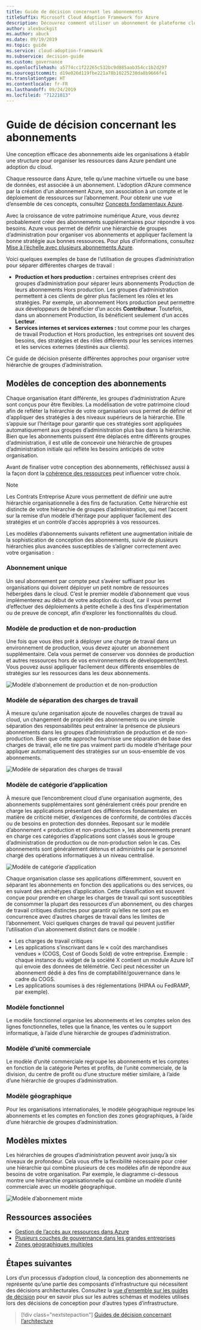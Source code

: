 ```yaml
---
title: Guide de décision concernant les abonnements
titleSuffix: Microsoft Cloud Adoption Framework for Azure
description: Découvrez comment utiliser un abonnement de plateforme cloud comme un service principal lors des migrations Azure.
author: alexbuckgit
ms.author: abuck
ms.date: 09/19/2019
ms.topic: guide
ms.service: cloud-adoption-framework
ms.subservice: decision-guide
ms.custom: governance
ms.openlocfilehash: a5774cc1f22265c532bc9d885aab354cc1b2d297
ms.sourcegitcommit: d19e026d119fbe221a78b10225230da8b9666fe1
ms.translationtype: HT
ms.contentlocale: fr-FR
ms.lasthandoff: 09/24/2019
ms.locfileid: "71221013"
---
```

# <a name="subscription-decision-guide"></a>Guide de décision concernant les abonnements

Une conception efficace des abonnements aide les organisations à établir une structure pour organiser les ressources dans Azure pendant une adoption du cloud.

Chaque ressource dans Azure, telle qu’une machine virtuelle ou une base de données, est associée à un abonnement. L’adoption d’Azure commence par la création d’un abonnement Azure, son association à un compte et le déploiement de ressources sur l’abonnement. Pour obtenir une vue d’ensemble de ces concepts, consultez [Concepts fondamentaux Azure](../../ready/considerations/fundamental-concepts.md).

Avec la croissance de votre patrimoine numérique Azure, vous devrez probablement créer des abonnements supplémentaires pour répondre à vos besoins. Azure vous permet de définir une hiérarchie de groupes d’administration pour organiser vos abonnements et appliquer facilement la bonne stratégie aux bonnes ressources. Pour plus d’informations, consultez [Mise à l’échelle avec plusieurs abonnements Azure](../../ready/considerations/scaling-subscriptions.md).

Voici quelques exemples de base de l’utilisation de groupes d’administration pour séparer différentes charges de travail :

- **Production et hors production :** certaines entreprises créent des groupes d’administration pour séparer leurs abonnements Production de leurs abonnements Hors production. Les groupes d’administration permettent à ces clients de gérer plus facilement les rôles et les stratégies. Par exemple, un abonnement Hors production peut permettre aux développeurs de bénéficier d’un accès **Contributeur**. Toutefois, dans un abonnement Production, ils bénéficient seulement d’un accès **Lecteur**.
- **Services internes et services externes :** tout comme pour les charges de travail Production et Hors production, les entreprises ont souvent des besoins, des stratégies et des rôles différents pour les services internes et les services externes (destinés aux clients).

Ce guide de décision présente différentes approches pour organiser votre hiérarchie de groupes d’administration.

## <a name="subscription-design-patterns"></a>Modèles de conception des abonnements

Chaque organisation étant différente, les groupes d’administration Azure sont conçus pour être flexibles. La modélisation de votre patrimoine cloud afin de refléter la hiérarchie de votre organisation vous permet de définir et d’appliquer des stratégies à des niveaux supérieurs de la hiérarchie. Elle s’appuie sur l’héritage pour garantir que ces stratégies sont appliquées automatiquement aux groupes d’administration plus bas dans la hiérarchie. Bien que les abonnements puissent être déplacés entre différents groupes d’administration, il est utile de concevoir une hiérarchie de groupes d’administration initiale qui reflète les besoins anticipés de votre organisation.

Avant de finaliser votre conception des abonnements, réfléchissez aussi à la façon dont la [cohérence des ressources](../resource-consistency/index.md) peut influencer votre choix.

> [!NOTE]
> Les Contrats Entreprise Azure vous permettent de définir une autre hiérarchie organisationnelle à des fins de facturation. Cette hiérarchie est distincte de votre hiérarchie de groupes d’administration, qui met l’accent sur la remise d’un modèle d’héritage pour appliquer facilement des stratégies et un contrôle d’accès appropriés à vos ressources.

Les modèles d’abonnements suivants reflètent une augmentation initiale de la sophistication de conception des abonnements, suivie de plusieurs hiérarchies plus avancées susceptibles de s’aligner correctement avec votre organisation :

### <a name="single-subscription"></a>Abonnement unique

Un seul abonnement par compte peut s’avérer suffisant pour les organisations qui doivent déployer un petit nombre de ressources hébergées dans le cloud. C’est le premier modèle d’abonnement que vous implémenterez au début de votre adoption du cloud, car il vous permet d’effectuer des déploiements à petite échelle à des fins d’expérimentation ou de preuve de concept, afin d’explorer les fonctionnalités du cloud.

### <a name="production-and-nonproduction-pattern"></a>Modèle de production et de non-production

Une fois que vous êtes prêt à déployer une charge de travail dans un environnement de production, vous devez ajouter un abonnement supplémentaire. Cela vous permet de conserver vos données de production et autres ressources hors de vos environnements de développement/test. Vous pouvez aussi appliquer facilement deux différents ensembles de stratégies sur les ressources dans les deux abonnements.

![Modèle d’abonnement de production et de non-production](../../_images/ready/basic-subscription-model.png)

### <a name="workload-separation-pattern"></a>Modèle de séparation des charges de travail

À mesure qu’une organisation ajoute de nouvelles charges de travail au cloud, un changement de propriété des abonnements ou une simple séparation des responsabilités peut entraîner la présence de plusieurs abonnements dans les groupes d’administration de production et de non-production. Bien que cette approche fournisse une séparation de base des charges de travail, elle ne tire pas vraiment parti du modèle d’héritage pour appliquer automatiquement des stratégies sur un sous-ensemble de vos abonnements.

![Modèle de séparation des charges de travail](../../_images/ready/management-group-hierarchy.png)

### <a name="application-category-pattern"></a>Modèle de catégorie d’application

À mesure que l’encombrement cloud d’une organisation augmente, des abonnements supplémentaires sont généralement créés pour prendre en charge les applications présentant des différences fondamentales en matière de criticité métier, d’exigences de conformité, de contrôles d’accès ou de besoins en protection des données. Reposant sur le modèle d’abonnement « production et non-production », les abonnements prenant en charge ces catégories d’applications sont classés sous le groupe d’administration de production ou de non-production selon le cas. Ces abonnements sont généralement détenus et administrés par le personnel chargé des opérations informatiques à un niveau centralisé.

![Modèle de catégorie d’application](../../_images/infra-subscriptions/application.png)

Chaque organisation classe ses applications différemment, souvent en séparant les abonnements en fonction des applications ou des services, ou en suivant des archétypes d’application. Cette classification est souvent conçue pour prendre en charge les charges de travail qui sont susceptibles de consommer la plupart des ressources d’un abonnement, ou des charges de travail critiques distinctes pour garantir qu’elles ne sont pas en concurrence avec d’autres charges de travail dans les limites de l’abonnement. Voici quelques charges de travail qui peuvent justifier l’utilisation d’un abonnement distinct dans ce modèle :

- Les charges de travail critiques
- Les applications s’inscrivant dans le « coût des marchandises vendues » (COGS, Cost of Goods Sold) de votre entreprise. Exemple : chaque instance du widget de la société X contient un module Azure IoT qui envoie des données de télémétrie. Ceci peut nécessiter un abonnement dédié à des fins de comptabilité/gouvernance dans le cadre du COGS.
- Les applications soumises à des réglementations (HIPAA ou FedRAMP, par exemple).

### <a name="functional-pattern"></a>Modèle fonctionnel

Le modèle fonctionnel organise les abonnements et les comptes selon des lignes fonctionnelles, telles que la finance, les ventes ou le support informatique, à l’aide d’une hiérarchie de groupes d’administration.

### <a name="business-unit-pattern"></a>Modèle d’unité commerciale

Le modèle d’unité commerciale regroupe les abonnements et les comptes en fonction de la catégorie Pertes et profits, de l’unité commerciale, de la division, du centre de profit ou d’une structure métier similaire, à l’aide d’une hiérarchie de groupes d’administration.

### <a name="geographic-pattern"></a>Modèle géographique

Pour les organisations internationales, le modèle géographique regroupe les abonnements et les comptes en fonction des zones géographiques, à l’aide d’une hiérarchie de groupes d’administration.

## <a name="mixed-patterns"></a>Modèles mixtes

Les hiérarchies de groupes d’administration peuvent avoir jusqu’à six niveaux de profondeur. Cela vous offre la flexibilité nécessaire pour créer une hiérarchie qui combine plusieurs de ces modèles afin de répondre aux besoins de votre organisation. Par exemple, le diagramme ci-dessous montre une hiérarchie organisationnelle qui combine un modèle d’unité commerciale avec un modèle géographique.

![Modèle d’abonnement mixte](../../_images/infra-subscriptions/mixed.png)

## <a name="related-resources"></a>Ressources associées

- [Gestion de l’accès aux ressources dans Azure](../../govern/resource-consistency/resource-access-management.md)
- [Plusieurs couches de gouvernance dans les grandes entreprises](../../govern/guides/complex/multiple-layers-of-governance.md)
- [Zones géographiques multiples](../regions/index.md)

## <a name="next-steps"></a>Étapes suivantes

Lors d’un processus d’adoption cloud, la conception des abonnements ne représente qu’une partie des composants d’infrastructure qui nécessitent des décisions architecturales. Consultez la [vue d’ensemble sur les guides de décision](../index.md) pour en savoir plus sur les autres schémas et modèles utilisés lors des décisions de conception pour d’autres types d’infrastructure.

> [!div class="nextstepaction"]
> [Guides de décision concernant l’architecture](../index.md)
